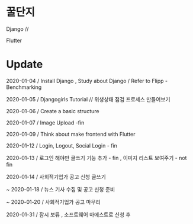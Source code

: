# 꿀단지

Django //

Flutter

# Update
2020-01-04 / Install Django , Study about Django / Refer to Flipp - Benchmarking

2020-01-05 / Djangogirls Tutorial // 위생상태 점검 프로세스 만들어보기

2020-01-06 / Create a basic structure

2020-01-07 / Image Upload -fin

2020-01-09 / Think about make frontend with Flutter

2020-01-12 / Login, Logout, Social Login - fin

2020-01-13 / 로그인 해야만 글쓰기 기능 추가 - fin , 이미지 리스트 보여주기 - not fin

2020-01-14 / 사회적기업가 공고 신청 글쓰기

~
2020-01-18 / 뉴스 기사 수집 및 공고 신청 준비

~
2020-01-20 / 사회적기업가 공고 마무리

2020-01-31 / 잠시 보류 , 소프트웨어 마에스트로 신청 후 
